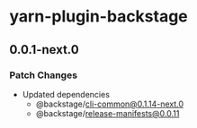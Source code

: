 # yarn-plugin-backstage

## 0.0.1-next.0

### Patch Changes

- Updated dependencies
  - @backstage/cli-common@0.1.14-next.0
  - @backstage/release-manifests@0.0.11
